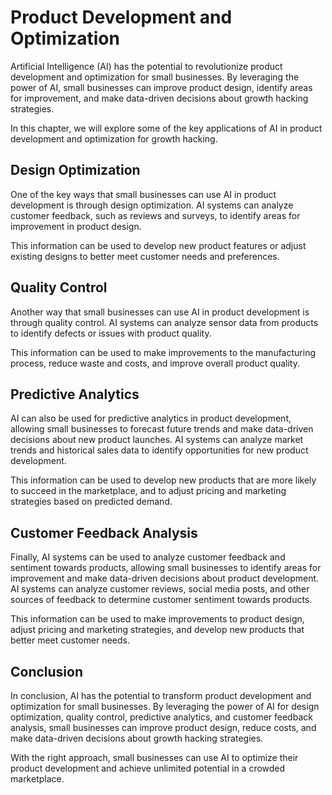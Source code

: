 Product Development and Optimization
=====================================================================================

Artificial Intelligence (AI) has the potential to revolutionize product development and optimization for small businesses. By leveraging the power of AI, small businesses can improve product design, identify areas for improvement, and make data-driven decisions about growth hacking strategies.

In this chapter, we will explore some of the key applications of AI in product development and optimization for growth hacking.

Design Optimization
-------------------

One of the key ways that small businesses can use AI in product development is through design optimization. AI systems can analyze customer feedback, such as reviews and surveys, to identify areas for improvement in product design.

This information can be used to develop new product features or adjust existing designs to better meet customer needs and preferences.

Quality Control
---------------

Another way that small businesses can use AI in product development is through quality control. AI systems can analyze sensor data from products to identify defects or issues with product quality.

This information can be used to make improvements to the manufacturing process, reduce waste and costs, and improve overall product quality.

Predictive Analytics
--------------------

AI can also be used for predictive analytics in product development, allowing small businesses to forecast future trends and make data-driven decisions about new product launches. AI systems can analyze market trends and historical sales data to identify opportunities for new product development.

This information can be used to develop new products that are more likely to succeed in the marketplace, and to adjust pricing and marketing strategies based on predicted demand.

Customer Feedback Analysis
--------------------------

Finally, AI systems can be used to analyze customer feedback and sentiment towards products, allowing small businesses to identify areas for improvement and make data-driven decisions about product development. AI systems can analyze customer reviews, social media posts, and other sources of feedback to determine customer sentiment towards products.

This information can be used to make improvements to product design, adjust pricing and marketing strategies, and develop new products that better meet customer needs.

Conclusion
----------

In conclusion, AI has the potential to transform product development and optimization for small businesses. By leveraging the power of AI for design optimization, quality control, predictive analytics, and customer feedback analysis, small businesses can improve product design, reduce costs, and make data-driven decisions about growth hacking strategies.

With the right approach, small businesses can use AI to optimize their product development and achieve unlimited potential in a crowded marketplace.


